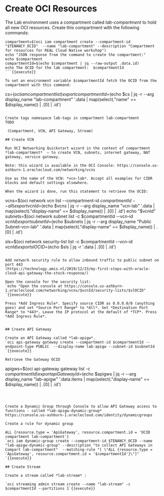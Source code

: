 # Create OCI Resources

The Lab environment uses a compartment called *lab-compartment* to hold all new OCI resources. Create this compartment with the following commands:

```
compartment=$(oci iam compartment create --compartment-id "$TENANCY_OCID"  --name "lab-compartment" --description "Compartment for resources for REAL Cloud Native workshop")
echo "JSON response from the command to create the compartment:"
echo $compartment
compartmentId=$(echo $compartment | jq --raw-output .data.id)
echo The OCID for the lab compartment:  $compartmentId
```{{execute}}

To set an environment variable $compartmentId fetch the OCID from the compartment with this command:
```
cs=$(oci iam compartment list)
export compartmentId=$(echo $cs | jq -r --arg display_name "lab-compartment" '.data | map(select(."name" == $display_name)) | .[0] | .id')
```{{execute}}

Create tags namespace lab-tags in compartment lab-compartment
TODO

 (Compartment, VCN, API Gateway, Stream)

## Create VCN

Run OCI Networking Quickstart wizard in the context of compartment *lab-compartment*  – to create VCN, subnets, internet gateway, NAT gateway, service gateway.

Note: this wizard is available in the OCI Console: https://console.us-ashburn-1.oraclecloud.com/networking/vcns 

Use as the name of the VCN: *vcn-lab*. Accept all examples for CIDR blocks and default settings elsewhere. 

When the wizard is done, run this statement to retrieve the OCID:
```
vcns=$(oci network vcn list  --compartment-id $compartmentId --all)
export vcnId=$(echo $vcns | jq -r --arg display_name "vcn-lab" '.data | map(select(."display-name" == $display_name)) | .[0] | .id')
echo "$vcnId"
subnets=$(oci network subnet list  -c $compartmentId --vcn-id $vcnId)
export subnetId=$(echo $subnets | jq -r --arg display_name "Public Subnet-vcn-lab" '.data | map(select(."display-name" == $display_name)) | .[0] | .id')

sls=$(oci network security-list list  -c $compartmentId --vcn-id $vcnId)
export slOCID=$(echo $sls | jq -r '.data | .[0] | .id')

```{{execute}}

Add network security rule to allow inbound traffic to public subnet on port 443
(https://technology.amis.nl/2019/12/23/my-first-steps-with-oracle-cloud-api-gateway-the-stock-response/)

Open the console for the security list:
`echo "Open the console at https://console.us-ashburn-1.oraclecloud.com/networking/vcns/$vcnId/security-lists/$slOCID"
`{{execute}}

Press *Add Ingress Rule*. Specify source CIDR as 0.0.0.0/0 (anything goes) and set *Source Port Range* to *All*. Set *Destination Port Range* to *443*. Leave the IP protocol at the default of *TCP*. Press *Add Ingress Rule*.


## Create API Gateway

Create an API Gateway called *lab-apigw*. 
`oci api-gateway gateway create --compartment-id $compartmentId --endpoint-type PUBLIC  --display-name lab-apigw --subnet-id $subnetId `{{execute}}

Retrieve the Gateway OCID
```
apigws=$(oci api-gateway gateway list -c $compartmentId)
export apiGatewayId=$(echo $apigws | jq -r --arg display_name "lab-apigw" '.data.items | map(select(."display-name" == $display_name)) | .[0] | .id')
```{{execute}}



Create a Dynamic Group through Console to allow API Gateway access to functions - called *lab-apigw-dynamic-group*
https://console.us-ashburn-1.oraclecloud.com/identity/dynamicgroups

Create a rule for dynamic group

ALL {resource.type = 'ApiGateway', resource.compartment.id = 'OCID compartment lab-compartment'}
`oci iam dynamic-group create --compartment-id $TENANCY_OCID --name "lab-apigw-dynamic-group" --description "to collect API Gateways in Compart lab-compartment"  --matching-rule "[ \"ALL {resource.type = 'ApiGateway', resource.compartment.id = '$compartmentId'}\"]" `{{execute}}

## Create Stream

Create a stream called *lab-stream* :

`oci streaming admin stream create --name "lab-stream" -c $compartmentId --partitions 1`{{execute}}

